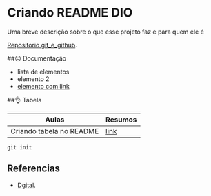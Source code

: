 
# Criando README DIO

Uma breve descrição sobre o que esse projeto faz e para quem ele é

[Repositorio git_e_github](https://github.com/nestorfranca/git_e_github).

##😒 Documentação 

- lista de elementos 
- elemento 2
- [elemento com link](https://github.com/nestorfranca/git_e_github)

##👌 Tabela

| Aulas | Resumos |
|-------|---------|
|Criando tabela no README |[link](https://github.com/nestorfranca/git_e_github)|

```
git init
```

## Referencias 
- [Dgital]().